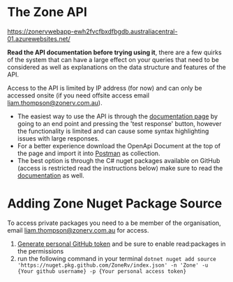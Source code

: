 # The Zone API

https://zonervwebapp-ewh2fvcfbxdfbgdb.australiacentral-01.azurewebsites.net/

**Read the API documentation before trying using it**, there are a few quirks of the system that can have a large effect on your queries that need to be considered as well as explanations on the data structure and features of the API.

Access to the API is limited by IP address (for now) and can only be accessed onsite (if you need offsite access email liam.thompson@zonerv.com.au).

 - The easiest way to use the API is through the [documentation page](https://zonervwebapp-ewh2fvcfbxdfbgdb.australiacentral-01.azurewebsites.net/api-docs/) by going to an end point and pressing the 'test response' button, however the functionality is limited and can cause some syntax highlighting issues with large responses.
 - For a better experience download the OpenApi Document at the top of the page and import it into [Postman](https://www.postman.com/downloads/) as collection.
 - The best option is through the C# nuget packages available on GitHub (access is restricted read the instructions below) make sure to read the [documentation](https://github.com/ZoneRV/ZoneRV.Client) as well.

# Adding Zone Nuget Package Source

To access private packages you need to a be member of the organisation, email liam.thompson@zonerv.com.au for access.

1. [Generate personal GitHub token](https://docs.github.com/en/authentication/keeping-your-account-and-data-secure/managing-your-personal-access-tokens#creating-a-fine-grained-personal-access-token) and be sure to enable read:packages in the permissions
2. run the following command in your terminal `dotnet nuget add source 'https://nuget.pkg.github.com/ZoneRv/index.json' -n 'Zone' -u  {Your github username} -p {Your personal access token}`
